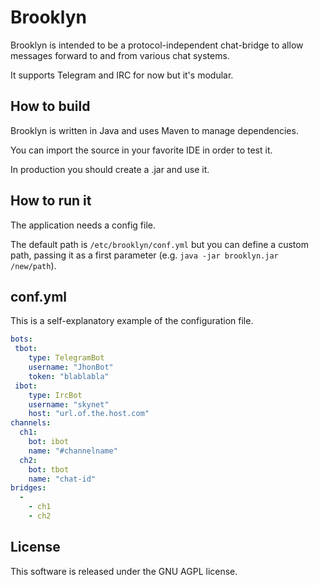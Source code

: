 # Brooklyn

Brooklyn is intended to be a protocol-independent chat-bridge to allow messages forward to and from various chat systems.

It supports Telegram and IRC for now but it's modular.

## How to build

Brooklyn is written in Java and uses Maven to manage dependencies.

You can import the source in your favorite IDE in order to test it.

In production you should create a .jar and use it.

## How to run it

The application needs a config file.

The default path is `/etc/brooklyn/conf.yml` but you can define a custom path, passing it as a first parameter (e.g. `java -jar brooklyn.jar /new/path`).

## conf.yml

This is a self-explanatory example of the configuration file.

```yaml
bots:
 tbot:
    type: TelegramBot
    username: "JhonBot"
    token: "blablabla"
 ibot:
    type: IrcBot
    username: "skynet"
    host: "url.of.the.host.com"
channels:
  ch1:
    bot: ibot
    name: "#channelname"
  ch2:
    bot: tbot
    name: "chat-id"
bridges:
  -
    - ch1
    - ch2
```

## License

This software is released under the GNU AGPL license.